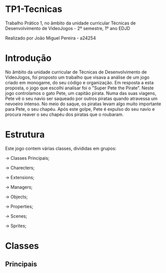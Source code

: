 # TP1-Tecnicas
Trabalho Prático 1, no âmbito da unidade curricular Técnicas de Desenvolvimento de VideoJogos - 2º semestre, 1º ano EDJD

Realizado por João Miguel Pereira - a24254

# Introdução
No âmbito da unidade curricular de Técnicas de Desenvolvimento de VideoJogos, foi proposto um trabalho que visava a análise de um jogo criado em monogame, do seu código e organização. Em resposta a esta proposta, o jogo que escolhi analisar foi o "Super Pete the Pirate". Neste jogo controlamos o gato Pete, um capitão pirata. Numa das suas viagens, Pete vê o seu navio ser saqueado por outros piratas quando atravessa um nevoeiro intenso. No meio do saque, os piratas levam algo muito importante para Pete, o seu chapéu. Após este golpe, Pete é expulso do seu navio e procura reaver o seu chapéu dos piratas que o roubaram.

# Estrutura
Este jogo contem várias classes, divididas em grupos:

-> Classes Principais;

-> Charecters;

-> Extensions;

-> Managers;

-> Objects;

-> Properties;

-> Scenes;

-> Sprites;

# Classes

## Principais
